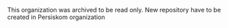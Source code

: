 This organization was archived to be read only. New repository have to be created in Persiskom organization
